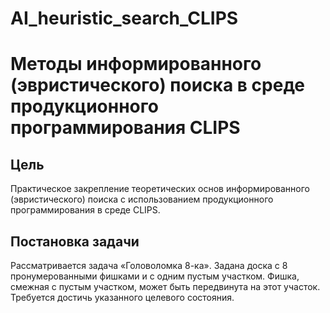 # AI_heuristic_search_CLIPS
# Методы информированного (эвристического) поиска в среде продукционного программирования CLIPS
## Цель
Практическое закрепление теоретических основ информированного (эвристического) поиска с использованием продукционного программирования в среде CLIPS.
## Постановка задачи
Рассматривается задача «Головоломка 8-ка». Задана доска с 8 пронумерованными фишками и с одним пустым участком. Фишка, смежная с пустым участком, может быть передвинута на этот участок. Требуется достичь указанного целевого состояния.
